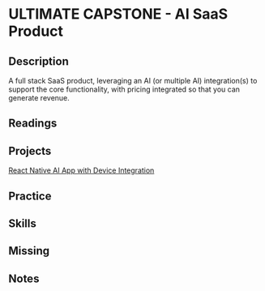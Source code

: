 # ULTIMATE CAPSTONE - AI SaaS Product

## Description

A full stack SaaS product, leveraging an AI (or multiple AI) integration(s) to support the core functionality, with pricing integrated so that you can generate revenue.

## Readings

## Projects

[React Native AI App with Device Integration](../assignments/capstone-mobile.md)

## Practice

## Skills

## Missing

## Notes
